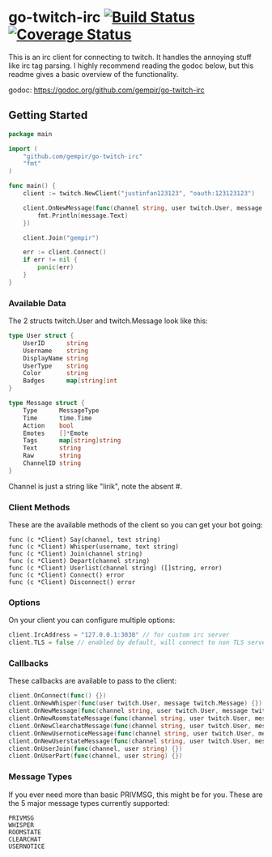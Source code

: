 # go-twitch-irc [![Build Status](https://travis-ci.org/gempir/go-twitch-irc.svg?branch=master)](https://travis-ci.org/gempir/go-twitch-irc) [![Coverage Status](https://coveralls.io/repos/github/gempir/go-twitch-irc/badge.svg?branch=master)](https://coveralls.io/github/gempir/go-twitch-irc?branch=master)

This is an irc client for connecting to twitch. It handles the annoying stuff like irc tag parsing.
I highly recommend reading the godoc below, but this readme gives a basic overview of the functionality.

godoc: https://godoc.org/github.com/gempir/go-twitch-irc

## Getting Started
```go
package main

import (
	"github.com/gempir/go-twitch-irc"
	"fmt"
)

func main() {
	client := twitch.NewClient("justinfan123123", "oauth:123123123")

	client.OnNewMessage(func(channel string, user twitch.User, message twitch.Message) {
		fmt.Println(message.Text)
	})

	client.Join("gempir")

	err := client.Connect()
	if err != nil {
		panic(err)
	}
}
```
### Available Data

The 2 structs twitch.User and twitch.Message look like this:
```go
type User struct {
	UserID      string
	Username    string
	DisplayName string
	UserType    string
	Color       string
	Badges      map[string]int
}

type Message struct {
	Type      MessageType
	Time      time.Time
	Action    bool
	Emotes    []*Emote
	Tags      map[string]string
	Text      string
	Raw       string
	ChannelID string
}
```
Channel is just a string like "lirik", note the absent #.

### Client Methods

These are the available methods of the client so you can get your bot going:

	func (c *Client) Say(channel, text string)
	func (c *Client) Whisper(username, text string)
	func (c *Client) Join(channel string)
	func (c *Client) Depart(channel string)
	func (c *Client) Userlist(channel string) ([]string, error)
	func (c *Client) Connect() error
	func (c *Client) Disconnect() error

### Options

On your client you can configure multiple options:
```go
client.IrcAddress = "127.0.0.1:3030" // for custom irc server
client.TLS = false // enabled by default, will connect to non TLS server of twitch when off or the given client.IrcAddress
```
### Callbacks

These callbacks are available to pass to the client:
```go
client.OnConnect(func() {})
client.OnNewWhisper(func(user twitch.User, message twitch.Message) {})
client.OnNewMessage(func(channel string, user twitch.User, message twitch.Message) {})
client.OnNewRoomstateMessage(func(channel string, user twitch.User, message twitch.Message) {})
client.OnNewClearchatMessage(func(channel string, user twitch.User, message twitch.Message) {})
client.OnNewUsernoticeMessage(func(channel string, user twitch.User, message twitch.Message) {})
client.OnNewUserstateMessage(func(channel string, user twitch.User, message twitch.Message) {})
client.OnUserJoin(func(channel, user string) {})
client.OnUserPart(func(channel, user string) {})
```
### Message Types

If you ever need more than basic PRIVMSG, this might be for you.
These are the 5 major message types currently supported:

	PRIVMSG
	WHISPER
	ROOMSTATE
	CLEARCHAT
	USERNOTICE
